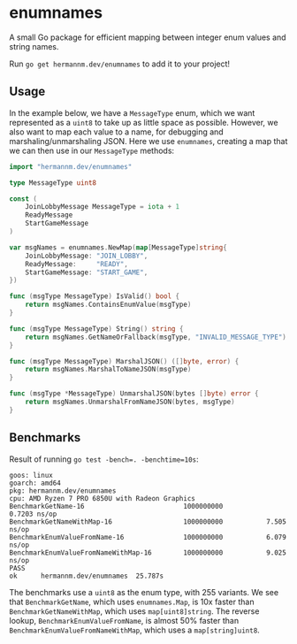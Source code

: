 # enumnames

A small Go package for efficient mapping between integer enum values and string names.

Run `go get hermannm.dev/enumnames` to add it to your project!

## Usage

In the example below, we have a `MessageType` enum, which we want represented as a `uint8` to take up as little space as possible. However, we also want to map each value to a name, for debugging and marshaling/unmarshaling JSON. Here we use `enumnames`, creating a map that we can then use in our `MessageType` methods:

```go
import "hermannm.dev/enumnames"

type MessageType uint8

const (
	JoinLobbyMessage MessageType = iota + 1
	ReadyMessage
	StartGameMessage
)

var msgNames = enumnames.NewMap(map[MessageType]string{
	JoinLobbyMessage: "JOIN_LOBBY",
	ReadyMessage:     "READY",
	StartGameMessage: "START_GAME",
})

func (msgType MessageType) IsValid() bool {
	return msgNames.ContainsEnumValue(msgType)
}

func (msgType MessageType) String() string {
	return msgNames.GetNameOrFallback(msgType, "INVALID_MESSAGE_TYPE")
}

func (msgType MessageType) MarshalJSON() ([]byte, error) {
	return msgNames.MarshalToNameJSON(msgType)
}

func (msgType *MessageType) UnmarshalJSON(bytes []byte) error {
	return msgNames.UnmarshalFromNameJSON(bytes, msgType)
}
```

## Benchmarks

Result of running `go test -bench=. -benchtime=10s`:

```
goos: linux
goarch: amd64
pkg: hermannm.dev/enumnames
cpu: AMD Ryzen 7 PRO 6850U with Radeon Graphics
BenchmarkGetName-16                     	1000000000	         0.7203 ns/op
BenchmarkGetNameWithMap-16              	1000000000	         7.505 ns/op
BenchmarkEnumValueFromName-16           	1000000000	         6.079 ns/op
BenchmarkEnumValueFromNameWithMap-16    	1000000000	         9.025 ns/op
PASS
ok  	hermannm.dev/enumnames	25.787s
```

The benchmarks use a `uint8` as the enum type, with 255 variants. We see that `BenchmarkGetName`, which uses `enumnames.Map`, is 10x faster than `BenchmarkGetNameWithMap`, which uses `map[uint8]string`. The reverse lookup, `BenchmarkEnumValueFromName`, is almost 50% faster than `BenchmarkEnumValueFromNameWithMap`, which uses a `map[string]uint8`.
